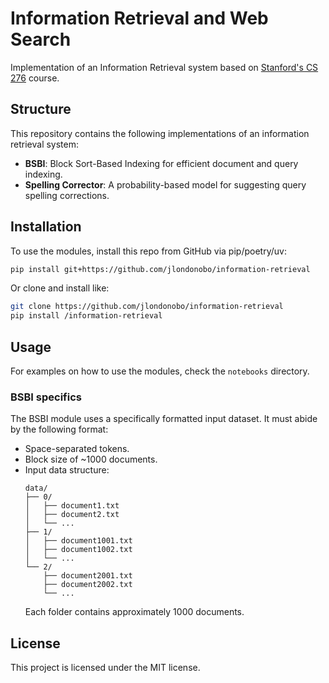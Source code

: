 # Information Retrieval and Web Search

Implementation of an Information Retrieval system based on [Stanford's CS 276](https://web.stanford.edu/class/cs276/) course.

## Structure

This repository contains the following implementations of an information retrieval system:

- **BSBI**: Block Sort-Based Indexing for efficient document and query indexing.
- **Spelling Corrector**: A probability-based model for suggesting query spelling corrections.

## Installation

To use the modules, install this repo from GitHub via pip/poetry/uv:

```bash
pip install git+https://github.com/jlondonobo/information-retrieval
```

Or clone and install like:

```bash
git clone https://github.com/jlondonobo/information-retrieval
pip install /information-retrieval
```

## Usage

For examples on how to use the modules, check the `notebooks` directory.

### BSBI specifics

The BSBI module uses a specifically formatted input dataset. It must abide by the following format:

- Space-separated tokens.
- Block size of ~1000 documents.
- Input data structure:
  ```
  data/
  ├── 0/
  │   ├── document1.txt
  │   ├── document2.txt
  │   └── ...
  ├── 1/
  │   ├── document1001.txt
  │   ├── document1002.txt
  │   └── ...
  └── 2/
      ├── document2001.txt
      ├── document2002.txt
      └── ...
  ```
  Each folder contains approximately 1000 documents.

## License

This project is licensed under the MIT license.
